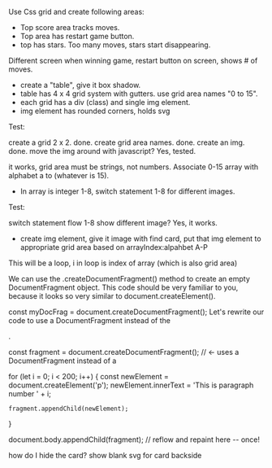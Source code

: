 Use Css grid and create following areas:
- Top score area tracks moves.
- Top area has restart game button.
- top has stars.  Too many moves, stars start disappearing.

Different screen when winning game, restart button on screen, shows # of moves.

- create a "table", give it box shadow.
- table has 4 x 4 grid system with gutters. use grid area names "0 to 15".
- each grid has a div (class) and single img element.
- img element has rounded corners, holds svg

Test:

create a grid 2 x 2. done.
create grid area names. done.
create an img. done.
move the img around with javascript? Yes, tested.

it works, grid area must be strings, not numbers.  Associate 0-15 array with alphabet a to (whatever is 15).

- In array is integer 1-8, switch statement 1-8 for different images.

Test:

switch statement flow 1-8 show different image? Yes, it works.

- create img element, give it image with find card, put that img element to appropriate grid area based on arrayIndex:alpahbet A-P

This will be a loop, i in loop is index of array (which is also grid area)

We can use the .createDocumentFragment() method to create an empty DocumentFragment object. This code should be very familiar to you, because it looks so very similar to document.createElement().

const myDocFrag = document.createDocumentFragment();
Let's rewrite our code to use a DocumentFragment instead of the <div>.

const fragment = document.createDocumentFragment();  // ← uses a DocumentFragment instead of a <div>

for (let i = 0; i < 200; i++) {
    const newElement = document.createElement('p');
    newElement.innerText = 'This is paragraph number ' + i;

    fragment.appendChild(newElement);
}

document.body.appendChild(fragment); // reflow and repaint here -- once!

how do I hide the card?
show blank svg for card backside
